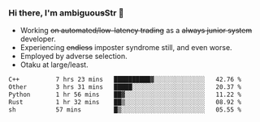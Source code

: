 ### Hi there, I'm ambiguou~~s~~Str 👋

<!--
**ambiguoustexture/ambiguoustexture** is a ✨ _special_ ✨ repository because its `README.md` (this file) appears on your GitHub profile.

Here are some ideas to get you started:
-->
- Working ~~on automated/low-latency trading~~ as a ~~always junior system~~ developer.
- Experiencing ~~endless~~ imposter syndrome still, and even worse.
- Employed by adverse selection.
- Otaku at large/least.

<!--START_SECTION:waka-->

```txt
C++          7 hrs 23 mins   ██████████▓░░░░░░░░░░░░░░   42.76 %
Other        3 hrs 31 mins   █████░░░░░░░░░░░░░░░░░░░░   20.37 %
Python       1 hr 56 mins    ██▓░░░░░░░░░░░░░░░░░░░░░░   11.22 %
Rust         1 hr 32 mins    ██▒░░░░░░░░░░░░░░░░░░░░░░   08.92 %
sh           57 mins         █▒░░░░░░░░░░░░░░░░░░░░░░░   05.55 %
```

<!--END_SECTION:waka-->

